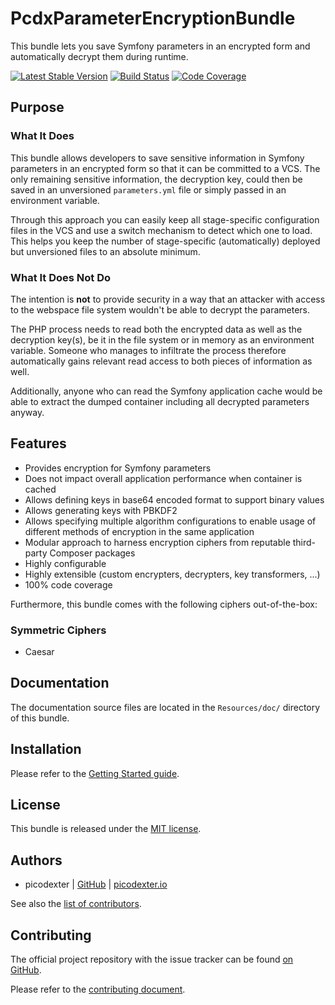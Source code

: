 # PcdxParameterEncryptionBundle

This bundle lets you save Symfony parameters in an encrypted form and
automatically decrypt them during runtime.

[![Latest Stable Version](https://img.shields.io/packagist/v/picodexter/parameter-encryption-bundle.svg?style=flat)](https://packagist.org/packages/picodexter/parameter-encryption-bundle)
[![Build Status](https://img.shields.io/travis/picodexter/PcdxParameterEncryptionBundle/master.svg?style=flat)](https://travis-ci.org/picodexter/PcdxParameterEncryptionBundle)
[![Code Coverage](https://img.shields.io/coveralls/picodexter/PcdxParameterEncryptionBundle/master.svg?style=flat)](https://coveralls.io/github/picodexter/PcdxParameterEncryptionBundle)

## Purpose

### What It Does

This bundle allows developers to save sensitive information in Symfony
parameters in an encrypted form so that it can be committed to a VCS. The only
remaining sensitive information, the decryption key, could then be saved in an
unversioned `parameters.yml` file or simply passed in an environment variable.

Through this approach you can easily keep all stage-specific configuration
files in the VCS and use a switch mechanism to detect which one to load. This
helps you keep the number of stage-specific (automatically) deployed but
unversioned files to an absolute minimum.

### What It Does Not Do

The intention is **not** to provide security in a way that an attacker with
access to the webspace file system wouldn't be able to decrypt the parameters.

The PHP process needs to read both the encrypted data as well as the decryption
key(s), be it in the file system or in memory as an environment variable.
Someone who manages to infiltrate the process therefore automatically gains
relevant read access to both pieces of information as well.

Additionally, anyone who can read the Symfony application cache would be able
to extract the dumped container including all decrypted parameters anyway.

## Features

*   Provides encryption for Symfony parameters
*   Does not impact overall application performance when container is cached
*   Allows defining keys in base64 encoded format to support binary values
*   Allows generating keys with PBKDF2
*   Allows specifying multiple algorithm configurations to enable usage of
    different methods of encryption in the same application
*   Modular approach to harness encryption ciphers from reputable third-party
    Composer packages
*   Highly configurable
*   Highly extensible (custom encrypters, decrypters, key transformers, ...)
*   100% code coverage

Furthermore, this bundle comes with the following ciphers out-of-the-box:

### Symmetric Ciphers

*   Caesar

## Documentation

The documentation source files are located in the `Resources/doc/` directory of
this bundle.

## Installation

Please refer to the [Getting Started guide](Resources/doc/getting-started.rst).

## License

This bundle is released under the [MIT license](LICENSE).

## Authors

*   picodexter | [GitHub](https://github.com/picodexter) | [picodexter.io](https://picodexter.io/)

See also the [list of contributors](https://github.com/picodexter/PcdxParameterEncryptionBundle/contributors).

## Contributing

The official project repository with the issue tracker can be found
[on GitHub](https://github.com/picodexter/PcdxParameterEncryptionBundle).

Please refer to the [contributing document](CONTRIBUTING.md).

